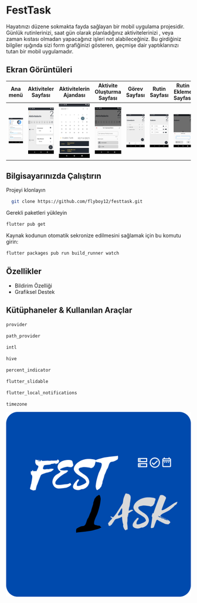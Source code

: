 
# FestTask

Hayatınızı düzene sokmakta fayda sağlayan bir mobil uygulama projesidir. Günlük rutinlerinizi, saat gün olarak planladığınız aktivitelerinizi , veya zaman kıstası olmadan yapacağınız işleri not alabileceğiniz. Bu girdiğiniz bilgiler ışığında sizi form grafiğinizi gösteren, geçmişe dair yaptıklarınızı tutan bir mobil uygulamadır. 


## Ekran Görüntüleri

Ana menü|Aktiviteler Sayfası|Aktivitelerin Ajandası|Aktivite Oluşturma Sayfası|Görev Sayfası|Rutin Sayfası|Rutin Ekleme Sayfası|
:-:|:-:|:-:|:-:|:-:|:-:|:-:|
![](https://github.com/flyboy12/festtask/blob/main/assets/github-image/Screenshot_1633211929.png?raw=true)|![](https://github.com/flyboy12/festtask/blob/main/assets/github-image/Screenshot_1633211124.png?raw=true)|![](https://github.com/flyboy12/festtask/blob/main/assets/github-image/Screenshot_1633211104.png?raw=true)|![](https://github.com/flyboy12/festtask/blob/main/assets/github-image/Screenshot_1633211149.png?raw=true)|![](https://github.com/flyboy12/festtask/blob/main/assets/github-image/Screenshot_1633211767.png?raw=true)|![](https://github.com/flyboy12/festtask/blob/main/assets/github-image/Screenshot_1633211911.png?raw=true)|![](https://github.com/flyboy12/festtask/blob/main/assets/github-image/Screenshot_1633211778.png?raw=true)

## Bilgisayarınızda Çalıştırın

Projeyi klonlayın

```bash
  git clone https://github.com/flyboy12/festtask.git
```

Gerekli paketleri yükleyin

```bash
flutter pub get  
```

Kaynak kodunun otomatik sekronize edilmesini sağlamak için bu komutu girin:

```bash
flutter packages pub run build_runner watch
```
  
  
## Özellikler

- Bildirim Özelliği
- Grafiksel Destek

  
## Kütüphaneler & Kullanılan Araçlar

`provider`

`path_provider`

`intl`

`hive`

`percent_indicator`

`flutter_slidable`

`flutter_local_notifications`

`timezone`

  
![Logo](https://github.com/flyboy12/festtask/blob/main/android/app/src/main/res/drawable/ic_launcher.png?raw=true)

    
